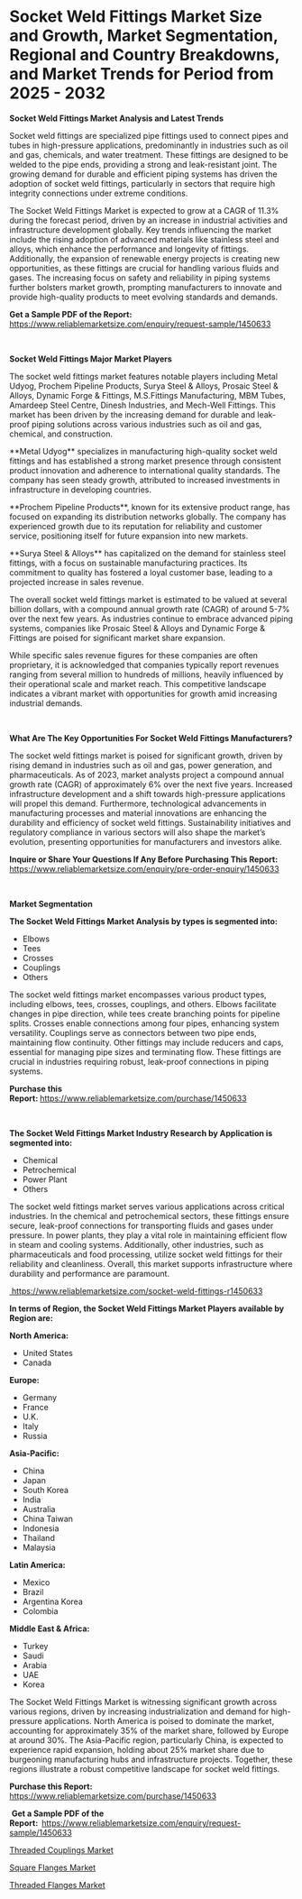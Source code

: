 <p><h1>Socket Weld Fittings Market Size and Growth, Market Segmentation, Regional and Country Breakdowns, and Market Trends for Period from 2025 -  2032</h1></p><p><strong>Socket Weld Fittings Market Analysis and Latest Trends</strong></p>
<p><p>Socket weld fittings are specialized pipe fittings used to connect pipes and tubes in high-pressure applications, predominantly in industries such as oil and gas, chemicals, and water treatment. These fittings are designed to be welded to the pipe ends, providing a strong and leak-resistant joint. The growing demand for durable and efficient piping systems has driven the adoption of socket weld fittings, particularly in sectors that require high integrity connections under extreme conditions.</p><p>The Socket Weld Fittings Market is expected to grow at a CAGR of 11.3% during the forecast period, driven by an increase in industrial activities and infrastructure development globally. Key trends influencing the market include the rising adoption of advanced materials like stainless steel and alloys, which enhance the performance and longevity of fittings. Additionally, the expansion of renewable energy projects is creating new opportunities, as these fittings are crucial for handling various fluids and gases. The increasing focus on safety and reliability in piping systems further bolsters market growth, prompting manufacturers to innovate and provide high-quality products to meet evolving standards and demands.</p></p>
<p><strong>Get a Sample PDF of the Report:&nbsp;</strong> <a href="https://www.reliablemarketsize.com/enquiry/request-sample/1450633?utm_campaign=1103&utm_medium=2&utm_source=Github&utm_content=ia&utm_term=09042025&utm_id=socket-weld-fittings">https://www.reliablemarketsize.com/enquiry/request-sample/1450633</a></p>
<p>&nbsp;</p>
<p><strong>Socket Weld Fittings Major Market Players</strong></p>
<p><p>The socket weld fittings market features notable players including Metal Udyog, Prochem Pipeline Products, Surya Steel & Alloys, Prosaic Steel & Alloys, Dynamic Forge & Fittings, M.S.Fittings Manufacturing, MBM Tubes, Amardeep Steel Centre, Dinesh Industries, and Mech-Well Fittings. This market has been driven by the increasing demand for durable and leak-proof piping solutions across various industries such as oil and gas, chemical, and construction.</p><p>**Metal Udyog** specializes in manufacturing high-quality socket weld fittings and has established a strong market presence through consistent product innovation and adherence to international quality standards. The company has seen steady growth, attributed to increased investments in infrastructure in developing countries. </p><p>**Prochem Pipeline Products**, known for its extensive product range, has focused on expanding its distribution networks globally. The company has experienced growth due to its reputation for reliability and customer service, positioning itself for future expansion into new markets.</p><p>**Surya Steel & Alloys** has capitalized on the demand for stainless steel fittings, with a focus on sustainable manufacturing practices. Its commitment to quality has fostered a loyal customer base, leading to a projected increase in sales revenue.</p><p>The overall socket weld fittings market is estimated to be valued at several billion dollars, with a compound annual growth rate (CAGR) of around 5-7% over the next few years. As industries continue to embrace advanced piping systems, companies like Prosaic Steel & Alloys and Dynamic Forge & Fittings are poised for significant market share expansion. </p><p>While specific sales revenue figures for these companies are often proprietary, it is acknowledged that companies typically report revenues ranging from several million to hundreds of millions, heavily influenced by their operational scale and market reach. This competitive landscape indicates a vibrant market with opportunities for growth amid increasing industrial demands.</p></p>
<p>&nbsp;</p>
<p><strong>What Are The Key Opportunities For Socket Weld Fittings Manufacturers?</strong></p>
<p><p>The socket weld fittings market is poised for significant growth, driven by rising demand in industries such as oil and gas, power generation, and pharmaceuticals. As of 2023, market analysts project a compound annual growth rate (CAGR) of approximately 6% over the next five years. Increased infrastructure development and a shift towards high-pressure applications will propel this demand. Furthermore, technological advancements in manufacturing processes and material innovations are enhancing the durability and efficiency of socket weld fittings. Sustainability initiatives and regulatory compliance in various sectors will also shape the market’s evolution, presenting opportunities for manufacturers and investors alike.</p></p>
<p><strong>Inquire or Share Your Questions If Any Before Purchasing This Report:</strong> <a href="https://www.reliablemarketsize.com/enquiry/pre-order-enquiry/1450633?utm_campaign=1103&utm_medium=2&utm_source=Github&utm_content=ia&utm_term=09042025&utm_id=socket-weld-fittings">https://www.reliablemarketsize.com/enquiry/pre-order-enquiry/1450633</a></p>
<p>&nbsp;</p>
<p><strong>Market Segmentation</strong></p>
<p><strong>The Socket Weld Fittings Market Analysis by types is segmented into:</strong></p>
<p><ul><li>Elbows</li><li>Tees</li><li>Crosses</li><li>Couplings</li><li>Others</li></ul></p>
<p><p>The socket weld fittings market encompasses various product types, including elbows, tees, crosses, couplings, and others. Elbows facilitate changes in pipe direction, while tees create branching points for pipeline splits. Crosses enable connections among four pipes, enhancing system versatility. Couplings serve as connectors between two pipe ends, maintaining flow continuity. Other fittings may include reducers and caps, essential for managing pipe sizes and terminating flow. These fittings are crucial in industries requiring robust, leak-proof connections in piping systems.</p></p>
<p><strong>Purchase this Report:&nbsp;</strong><a href="https://www.reliablemarketsize.com/purchase/1450633?utm_campaign=1103&utm_medium=2&utm_source=Github&utm_content=ia&utm_term=09042025&utm_id=socket-weld-fittings">https://www.reliablemarketsize.com/purchase/1450633</a></p>
<p>&nbsp;</p>
<p><strong>The Socket Weld Fittings Market Industry Research by Application is segmented into:</strong></p>
<p><ul><li>Chemical</li><li>Petrochemical</li><li>Power Plant</li><li>Others</li></ul></p>
<p><p>The socket weld fittings market serves various applications across critical industries. In the chemical and petrochemical sectors, these fittings ensure secure, leak-proof connections for transporting fluids and gases under pressure. In power plants, they play a vital role in maintaining efficient flow in steam and cooling systems. Additionally, other industries, such as pharmaceuticals and food processing, utilize socket weld fittings for their reliability and cleanliness. Overall, this market supports infrastructure where durability and performance are paramount.</p></p>
<p><a href="https://www.reliablemarketsize.com/socket-weld-fittings-r1450633?utm_campaign=1103&utm_medium=2&utm_source=Github&utm_content=ia&utm_term=09042025&utm_id=socket-weld-fittings">&nbsp;https://www.reliablemarketsize.com/socket-weld-fittings-r1450633</a></p>
<p><strong>In terms of Region, the Socket Weld Fittings Market Players available by Region are:</strong></p>
<p>
    <p> <strong> North America: </strong>
        <ul>
            <li>United States</li>
            <li>Canada</li>
        </ul>
        </p> 
    <p> <strong> Europe: </strong>
        <ul>
            <li>Germany</li>
            <li>France</li>
            <li>U.K.</li>
            <li>Italy</li>
            <li>Russia</li>
        </ul>
        </p> 
    <p> <strong> Asia-Pacific: </strong>
        <ul>
            <li>China</li>
            <li>Japan</li>
            <li>South Korea</li>
            <li>India</li>
            <li>Australia</li>
            <li>China Taiwan</li>
            <li>Indonesia</li>
            <li>Thailand</li>
            <li>Malaysia</li>
        </ul>
        </p> 
    <p> <strong> Latin America: </strong>
        <ul>
            <li>Mexico</li>
            <li>Brazil</li>
            <li>Argentina Korea</li>
            <li>Colombia</li>
        </ul>
        </p> 
    <p> <strong> Middle East & Africa: </strong>
        <ul>
            <li>Turkey</li>
            <li>Saudi</li>
            <li>Arabia</li>
            <li>UAE</li>
            <li>Korea</li>
        </ul>
    </p>
    </p>
<p><p>The Socket Weld Fittings Market is witnessing significant growth across various regions, driven by increasing industrialization and demand for high-pressure applications. North America is poised to dominate the market, accounting for approximately 35% of the market share, followed by Europe at around 30%. The Asia-Pacific region, particularly China, is expected to experience rapid expansion, holding about 25% market share due to burgeoning manufacturing hubs and infrastructure projects. Together, these regions illustrate a robust competitive landscape for socket weld fittings.</p></p>
<p><strong>Purchase this Report: </strong><a href="https://www.reliablemarketsize.com/purchase/1450633?utm_campaign=1103&utm_medium=2&utm_source=Github&utm_content=ia&utm_term=09042025&utm_id=socket-weld-fittings">https://www.reliablemarketsize.com/purchase/1450633</a></p>
<p>&nbsp;<strong>Get a Sample PDF of the Report:&nbsp;&nbsp;</strong><a href="https://www.reliablemarketsize.com/enquiry/request-sample/1450633?utm_campaign=1103&utm_medium=2&utm_source=Github&utm_content=ia&utm_term=09042025&utm_id=socket-weld-fittings">https://www.reliablemarketsize.com/enquiry/request-sample/1450633</a></p>
<p><strong></strong></p>
<p><p><a href="https://github.com/auriashetzxj/Market-Research-Report-List-1/blob/main/threaded-couplings-market.md?utm_campaign=1103&utm_medium=2&utm_source=Github&utm_content=ia&utm_term=09042025&utm_id=socket-weld-fittings">Threaded Couplings Market</a></p><p><a href="https://github.com/gdfhhhj/Market-Research-Report-List-7/blob/main/square-flanges-market.md?utm_campaign=1103&utm_medium=2&utm_source=Github&utm_content=ia&utm_term=09042025&utm_id=socket-weld-fittings">Square Flanges Market</a></p><p><a href="https://github.com/wycheelwayeu/Market-Research-Report-List-1/blob/main/threaded-flanges-market.md?utm_campaign=1103&utm_medium=2&utm_source=Github&utm_content=ia&utm_term=09042025&utm_id=socket-weld-fittings">Threaded Flanges Market</a></p></p>